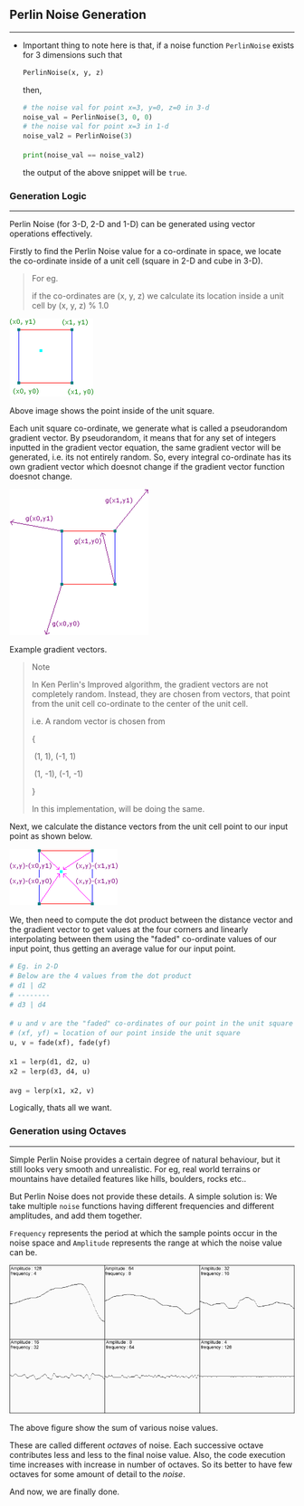 ## Perlin Noise Generation 

<hr>

- Important thing to note here is that, if a noise function `PerlinNoise`  exists for 3 dimensions such that

  ```python
  PerlinNoise(x, y, z)
  ```

  then, 

  ```python
  # the noise val for point x=3, y=0, z=0 in 3-d
  noise_val = PerlinNoise(3, 0, 0)
  # the noise val for point x=3 in 1-d
  noise_val2 = PerlinNoise(3)
  
  print(noise_val == noise_val2)
  ```

  the output of the above snippet will be `true`.

### Generation Logic

<hr>
Perlin Noise (for 3-D, 2-D and 1-D) can be generated using vector operations effectively.


Firstly to find the Perlin Noise value for a co-ordinate in space, we locate the co-ordinate inside of a unit cell (square in 2-D and cube in 3-D).

>For eg.
>
>if the co-ordinates are (x, y, z) we calculate its location inside a unit cell by (x, y, z) % 1.0

<img src="./assets/logic01.gif" alt="unit_square" />

Above image shows the point inside of the unit square.

Each unit square co-ordinate, we generate what is called a pseudorandom gradient vector. By pseudorandom, it means that for any set of integers inputted in the gradient vector equation, the same gradient vector will be generated, i.e. its not entirely random. So, every integral co-ordinate has its own gradient vector which doesnot change if the gradient vector function doesnot change.

<img src="./assets/logic02.gif">



Example gradient vectors.

>Note
>
>In Ken Perlin's Improved algorithm, the gradient vectors are not completely random. Instead, they are chosen from vectors, that point from the unit cell co-ordinate to the center of the unit cell.
>
>i.e. A random vector is chosen from 
>
>{
>
>​	(1, 1), (-1, 1)
>
>​	(1, -1), (-1, -1)
>
>}
>
>In this implementation, will be doing the same.

Next, we calculate the distance vectors from the unit cell point to our input point as shown below.

<img src="./assets/logic03.gif">

We, then need to compute the dot product between the distance vector and the gradient vector to get values at the four corners and linearly interpolating between them using the "faded" co-ordinate values of our input point, thus getting an average value for our input point.

```python
# Eg. in 2-D
# Below are the 4 values from the dot product
# d1 | d2
# --------
# d3 | d4

# u and v are the "faded" co-ordinates of our point in the unit square
# (xf, yf) = location of our point inside the unit square
u, v = fade(xf), fade(yf)

x1 = lerp(d1, d2, u)
x2 = lerp(d3, d4, u)

avg = lerp(x1, x2, v)
```

Logically, thats all we want.

### Generation using Octaves

<hr>

Simple Perlin Noise provides a certain degree of natural behaviour, but it still looks very smooth and unrealistic. For eg, real world terrains or mountains have detailed features like hills, boulders, rocks etc..

But Perlin Noise does not provide these details. A simple solution is: We take multiple `noise` functions having different frequencies and different amplitudes, and add them together.

`Frequency` represents the period at which the sample points occur in the noise space and `Amplitude` represents the range at which the noise value can be.

![Octaves](./assets/octave01.png)

The above figure show the sum of various noise values.

These are called different <i>octaves</i> of noise. Each successive octave contributes less and less to the final noise value. Also, the code execution time increases with increase in number of octaves. So its better to have few octaves for some amount of detail to the <i>noise</i>.

And now, we are finally done.